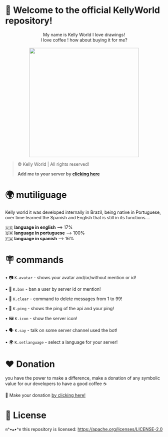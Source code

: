 # 👋 Welcome to the official KellyWorld repository!

<p align="center">
My name is Kelly World I love drawings! <br> I love coffee ! how about buying it for me?
</br>
<br>
 <img src="https://raw.githubusercontent.com/sebastianjn/sebastianjn/main/imagens/mimosa.png" width="350" height="350">
  </a>
</p>
</div>

> © Kelly World | All rights reserved!
>
> **Add me to your server by [clicking here](https://discord.com/api/oauth2/authorize?client_id=932705411897905193&permissions=8&scope=bot%20applications.commands)**

# 🌍 mutiliguage 

Kelly world it was developed internally in Brazil, being native in Portuguese, over time learned the Spanish and English that is still in its functions....

🇺🇸 **language in english** --> 17% </br>
🇧🇷 **language in portuguese** --> 100% </br>
🇪🇦 **language in spanish** --> 16% 

# 🪧 commands 

   • 📷 `K.avatar` - shows your avatar and/or/without mention or id!
   
   • 🤬 `K.ban` - ban a user by server id or mention!
   
   • 🧹 `K.clear` - command to delete messages from 1 to 99!
   
   • 🏓 `K.ping` - shows the ping of the api and your ping!
   
   • 🖼️ `K.icon` - show the server icon!
   
   • 🗣️ `K.say` - talk on some server channel used the bot!
   
   • 🌍 `K.setlanguage` - select a language for your server!
  
# ❤️ Donation 

you have the power to make a difference, make a donation of any symbolic value for our developers to have a good coffee ☕

🌟 Make your donation [by clicking here!](https://ko-fi.com/sebastianjn007)

# 📃 License

ฅ^•ﻌ•^ฅ this repository is licensed: https://apache.org/licenses/LICENSE-2.0

